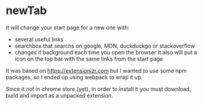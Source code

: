 # newTab
It will change your start page for a new one with:
* several useful links
* searchbox that searchs on google, MDN, duckduckgo or stackoverflow
* changes it background each time you open the browser
It also will put a icon on the top bar with the same links from the start page 

It was based on https://extensionizr.com but I wanted to use some npm packages, so I ended up using webpack to wrap it up. 

Since it not in chrome store (yet), in order to install it you must download, build and import as a unpacked extension.
